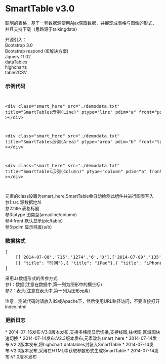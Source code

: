 SmartTable v3.0
=======
聪明的表格，基于一套数据源使用Ajax获取数据，并展现成表格与图像的形式，并且支持下载（思路源于talkingdata）<br/>

开源引入：<br/>
	Bootstrap 3.0<br/>
	Bootstrap respond (IE解决方案)<br/>
	Jquery 11.02<br/>
	dataTables<br/>
	highcharts<br/>
	table2CSV<br/>


<h3>示例代码</h3>
<pre>

  &lt;div class=&quot;smart_here&quot; src=&quot;./demodata.txt&quot; title=&quot;SmartTables示例(Line)&quot; ptype=&quot;line&quot; pdim=&quot;a&quot; front=&quot;pic&quot; &gt;&lt;/div&gt;
  
  &lt;div class=&quot;smart_here&quot; src=&quot;./demodata.txt&quot; title=&quot;SmartTables示例(Area)&quot; ptype=&quot;area&quot; pdim=&quot;b&quot; front=&quot;table&quot; &gt;&lt;/div&gt;
  
  &lt;div class=&quot;smart_here&quot; src=&quot;./demodata.txt&quot; title=&quot;SmartTables示例(Column)&quot; ptype=&quot;column&quot; pdim=&quot;a&quot; front=&quot;pic&quot; &gt;&lt;/div&gt;

</pre>
元素的class设置为smart_here,SmartTable会自动检测此组件并进行图表写入<br/\>
参1:src   源数据地址<br/\>
参2:title 表格标题<br/\>
参3:ptype 图类型(area/line/column)<br/\>
参4:front 默认显示(pic/table)<br/\>
参5:pdim  显示纬度(a/b)<br/\>

<h3>数据格式</h3>
<pre>
[
	[['2014-07-08','715','1274','6','0'],['2014-07-09','135','273','4','0'],['2014-07-10','49','110','1','0'],['2014-07-11','31','75','1','0'],['2014-07-12','32','66','1','1'],['2014-07-13','20','78','1','0'],['2014-07-14','17','31','0','0']],
	[{ "title": "时间"},{ "title": "iPad"},{ "title": "iPhone"},{ "title": "iPod touch"},{ "title": "PC"}]
]
</pre>
采用Js数组形式的传参方式<br/\>
参1：数据(注意在数据中,第一列为图形中的横坐标)<br/\>
参2：表头(注意在表头中,第一列为图形元素)<br/\>

注意：测试代码时请放入IIS或Apache下，然后使用URL路径访问，不要直接打开index.html


<h3>更新日志</h3>
* 2014-07-16发布:V3.0版本发布,支持多纬度显示切换,支持线图,柱状图,区域图快速切换
* 2014-07-14发布:V2.3版本发布,元素改名smart_here
* 2014-07-14发布:V2.2版本发布,将highchart,datatables封装入SmartTable
* 2014-07-14发布:V2.0版本发布,采用在HTML中获取参数形式生成SmartTable
* 2014-07-14发布:V1.0版本发布
